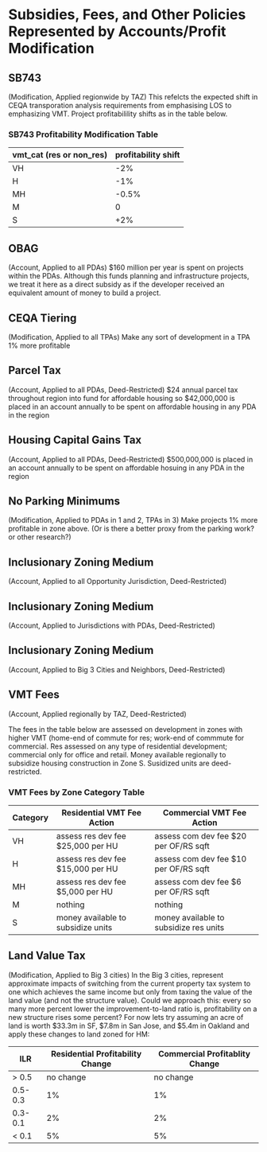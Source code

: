 # Subsidies, Fees, and Other Policies Represented by Accounts/Profit Modification

## SB743
(Modification, Applied regionwide by TAZ) This refelcts the expected shift in CEQA transporation analysis requirements from emphasising LOS to emphasizing VMT. Project profitabilility shifts as in the table below.

### SB743 Profitability Modification Table
| vmt_cat (res or non_res) | profitability shift |
|--------------------------|---------------------|
| VH                       | -2%                 |
| H                        | -1%                 |
| MH                       | -0.5%               |
| M                        | 0                   |
| S                        | +2%                 |


## OBAG 
(Account, Applied to all PDAs) $160 million per year is spent on projects within the PDAs. Although this funds planning and infrastructure projects, we treat it here as a direct subsidy as if the developer received an equivalent amount of money to build a project.


## CEQA Tiering 
(Modification, Applied to all TPAs)
Make any sort of development in a TPA 1% more profitable


## Parcel Tax
(Account, Applied to all PDAs, Deed-Restricted)
$24 annual parcel tax throughout region into fund for affordable housing
so $42,000,000 is placed in an account annually to be spent on affordable housing in any PDA in the region 


## Housing Capital Gains Tax
(Account, Applied to all PDAs, Deed-Restricted)
$500,000,000 is placed in an account annually to be spent on affordable hosuing in any PDA in the region


## No Parking Minimums  
(Modification, Applied to PDAs in 1 and 2, TPAs in 3)
Make projects 1% more profitable in zone above. (Or is there a better proxy from the parking work? or other research?)

## Inclusionary Zoning Medium
(Account, Applied to all Opportunity Jurisdiction, Deed-Restricted)

## Inclusionary Zoning Medium
(Account, Applied to Jurisdictions with PDAs, Deed-Restricted)

## Inclusionary Zoning Medium
(Account, Applied to Big 3 Cities and Neighbors, Deed-Restricted)

## VMT Fees
(Account, Applied regionally by TAZ, Deed-Restricted)

The fees in the table below are assessed on development in zones with higher VMT (home-end of commute for res; work-end of commmute for commercial. Res assessed on any type of residential development; commercial only for office and retail. Money available regionally to subsidize housing construction in Zone S. Susidized units are deed-restricted.

### VMT Fees by Zone Category Table

| Category| Residential VMT Fee Action          |Commercial VMT Fee Action             |
|---------|-------------------------------------|--------------------------------------|
| VH      | assess res dev fee $25,000 per HU   | assess com dev fee $20 per OF/RS sqft|
| H       | assess res dev fee $15,000 per HU   | assess com dev fee $10 per OF/RS sqft|
| MH      | assess res dev fee $5,000 per HU    | assess com dev fee $6 per OF/RS sqft |
| M       | nothing                             | nothing                              |
| S       | money available to subsidize units  | money available to subsidize res units|
 
 
## Land Value Tax
(Modification, Applied to Big 3 cities)
In the Big 3 cities, represent approximate impacts of switching from the current property tax system to one which achieves the same income but only from taxing the value of the land value (and not the structure value). Could we approach this: every so many more percent lower the improvement-to-land ratio is, profitability on a new structure rises some percent? For now lets try assuming an acre of land is worth $33.3m in SF, $7.8m in San Jose, and $5.4m in Oakland and apply these changes to land zoned for HM:

| ILR     | Residential Profitability Change    |Commercial Profitablity Change        |
|---------|-------------------------------------|--------------------------------------|
| > 0.5    | no change                           | no change                            |
| 0.5-0.3 | 1%                                  | 1%                                   |
| 0.3-0.1 | 2%                                  | 2%                                   |
| < 0.1    | 5%                                  | 5%                                   |
